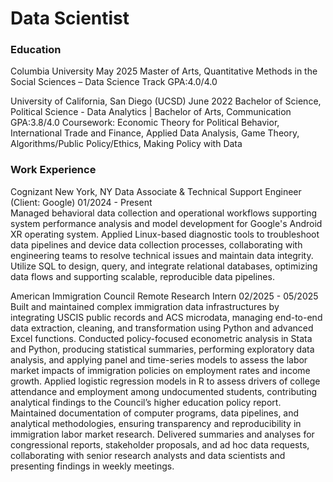 # Data Scientist 


### Education
Columbia University 						                                                             			    	                                           May 2025
Master of Arts, Quantitative Methods in the Social Sciences – Data Science Track                                             			              GPA:4.0/4.0

University of California, San Diego (UCSD) 		                                          	        		         				        	                  June 2022
Bachelor of Science, Political Science - Data Analytics | Bachelor of Arts, Communication                               		    	              GPA:3.8/4.0 
Coursework: Economic Theory for Political Behavior, International Trade and Finance, Applied Data Analysis, Game Theory, Algorithms/Public Policy/Ethics, Making Policy with Data                               		    		                          
### Work Experience 
Cognizant   																	            New York, NY
Data Associate & Technical Support Engineer  (Client: Google)  				                                                             01/2024 - Present                                             
Managed behavioral data collection and operational workflows supporting system performance analysis and model development for Google's Android XR operating system. 
Applied Linux-based diagnostic tools to troubleshoot data pipelines and device data collection processes, collaborating with engineering teams to resolve technical issues and maintain data integrity.
Utilize SQL to design, query, and integrate relational databases, optimizing data flows and supporting scalable, reproducible data pipelines.


American Immigration Council 	                                                                        							                      Remote
Research Intern  							          		                  	                                      		     02/2025 - 05/2025
Built and maintained complex immigration data infrastructures by integrating USCIS public records and ACS microdata, managing end-to-end data extraction, cleaning, and transformation using Python and advanced Excel functions.
Conducted policy-focused econometric analysis in Stata and Python, producing statistical summaries, performing exploratory data analysis, and applying panel and time-series models to assess the labor market impacts of immigration policies on employment rates and income growth.
Applied logistic regression models in R to assess drivers of college attendance and employment among undocumented students, contributing analytical findings to the Council’s higher education policy report.
Maintained documentation of computer programs, data pipelines, and analytical methodologies, ensuring transparency and reproducibility in immigration labor market research.
Delivered summaries and analyses for congressional reports, stakeholder proposals, and ad hoc data requests, collaborating with senior research analysts and data scientists and presenting findings in weekly meetings.

